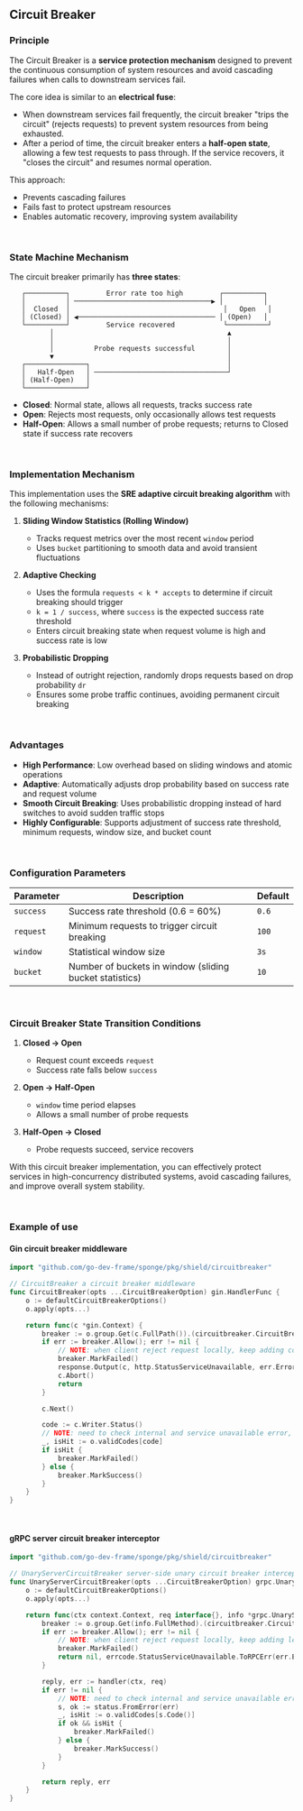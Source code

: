 ## Circuit Breaker

### Principle

The Circuit Breaker is a **service protection mechanism** designed to prevent the continuous consumption of system resources and avoid cascading failures when calls to downstream services fail.

The core idea is similar to an **electrical fuse**:

* When downstream services fail frequently, the circuit breaker "trips the circuit" (rejects requests) to prevent system resources from being exhausted.
* After a period of time, the circuit breaker enters a **half-open state**, allowing a few test requests to pass through. If the service recovers, it "closes the circuit" and resumes normal operation.

This approach:
- Prevents cascading failures
- Fails fast to protect upstream resources
- Enables automatic recovery, improving system availability

<br>

### State Machine Mechanism

The circuit breaker primarily has **three states**:

```text
   ┌──────────┐         Error rate too high         ┌──────────┐
   │          │ ──────────────────────────────────▶ │          │
   │  Closed  │                                      │   Open   │
   │ (Closed) │ ◀────────────────────────────────── │ (Open)   │
   └──────────┘         Service recovered            └──────────┘
          │                                           ▲
          │                                           │
          │          Probe requests successful        │
          ▼                                           │
   ┌───────────────┐                                  │
   │   Half-Open   │ ─────────────────────────────────┘
   │ (Half-Open)   │
   └───────────────┘
```

* **Closed**: Normal state, allows all requests, tracks success rate
* **Open**: Rejects most requests, only occasionally allows test requests
* **Half-Open**: Allows a small number of probe requests; returns to Closed state if success rate recovers

<br>

### Implementation Mechanism

This implementation uses the **SRE adaptive circuit breaking algorithm** with the following mechanisms:

1. **Sliding Window Statistics (Rolling Window)**

   * Tracks request metrics over the most recent `window` period
   * Uses `bucket` partitioning to smooth data and avoid transient fluctuations

2. **Adaptive Checking**

   * Uses the formula `requests < k * accepts` to determine if circuit breaking should trigger
   * `k = 1 / success`, where `success` is the expected success rate threshold
   * Enters circuit breaking state when request volume is high and success rate is low

3. **Probabilistic Dropping**

   * Instead of outright rejection, randomly drops requests based on drop probability `dr`
   * Ensures some probe traffic continues, avoiding permanent circuit breaking

<br>

### Advantages

* **High Performance**: Low overhead based on sliding windows and atomic operations
* **Adaptive**: Automatically adjusts drop probability based on success rate and request volume
* **Smooth Circuit Breaking**: Uses probabilistic dropping instead of hard switches to avoid sudden traffic stops
* **Highly Configurable**: Supports adjustment of success rate threshold, minimum requests, window size, and bucket count

<br>

### Configuration Parameters

| Parameter  | Description                  | Default |
| ---------- | ---------------------------- | ------- |
| `success`  | Success rate threshold (0.6 = 60%) | `0.6`   |
| `request`  | Minimum requests to trigger circuit breaking | `100`   |
| `window`   | Statistical window size      | `3s`    |
| `bucket`   | Number of buckets in window (sliding bucket statistics) | `10`    |

<br>

### Circuit Breaker State Transition Conditions

1. **Closed → Open**

   * Request count exceeds `request`
   * Success rate falls below `success`

2. **Open → Half-Open**

   * `window` time period elapses
   * Allows a small number of probe requests

3. **Half-Open → Closed**

   * Probe requests succeed, service recovers

With this circuit breaker implementation, you can effectively protect services in high-concurrency distributed systems, avoid cascading failures, and improve overall system stability.

<br>

### Example of use

#### Gin circuit breaker middleware

```go
import "github.com/go-dev-frame/sponge/pkg/shield/circuitbreaker"

// CircuitBreaker a circuit breaker middleware
func CircuitBreaker(opts ...CircuitBreakerOption) gin.HandlerFunc {
	o := defaultCircuitBreakerOptions()
	o.apply(opts...)

	return func(c *gin.Context) {
		breaker := o.group.Get(c.FullPath()).(circuitbreaker.CircuitBreaker)
		if err := breaker.Allow(); err != nil {
			// NOTE: when client reject request locally, keep adding counter let the drop ratio higher.
			breaker.MarkFailed()
			response.Output(c, http.StatusServiceUnavailable, err.Error())
			c.Abort()
			return
		}

		c.Next()

		code := c.Writer.Status()
		// NOTE: need to check internal and service unavailable error, e.g. http.StatusInternalServerError
		_, isHit := o.validCodes[code]
		if isHit {
			breaker.MarkFailed()
		} else {
			breaker.MarkSuccess()
		}
	}
}
```

<br>

#### gRPC server circuit breaker interceptor

```go
import "github.com/go-dev-frame/sponge/pkg/shield/circuitbreaker"

// UnaryServerCircuitBreaker server-side unary circuit breaker interceptor
func UnaryServerCircuitBreaker(opts ...CircuitBreakerOption) grpc.UnaryServerInterceptor {
	o := defaultCircuitBreakerOptions()
	o.apply(opts...)

	return func(ctx context.Context, req interface{}, info *grpc.UnaryServerInfo, handler grpc.UnaryHandler) (interface{}, error) {
		breaker := o.group.Get(info.FullMethod).(circuitbreaker.CircuitBreaker)
		if err := breaker.Allow(); err != nil {
			// NOTE: when client reject request locally, keep adding let the drop ratio higher.
			breaker.MarkFailed()
			return nil, errcode.StatusServiceUnavailable.ToRPCErr(err.Error())
		}

		reply, err := handler(ctx, req)
		if err != nil {
			// NOTE: need to check internal and service unavailable error
			s, ok := status.FromError(err)
			_, isHit := o.validCodes[s.Code()]
			if ok && isHit {
				breaker.MarkFailed()
			} else {
				breaker.MarkSuccess()
			}
		}

		return reply, err
	}
}
```
